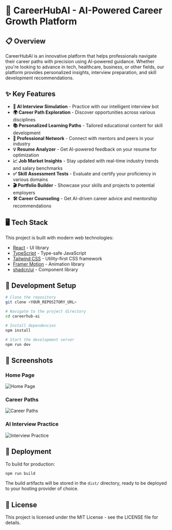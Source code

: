 # 🚀 CareerHubAI - AI-Powered Career Growth Platform


## 📋 Overview

CareerHubAI is an innovative platform that helps professionals navigate their career paths with precision using AI-powered guidance. Whether you're looking to advance in tech, healthcare, business, or other fields, our platform provides personalized insights, interview preparation, and skill development recommendations.

## ✨ Key Features

- **🤖 AI Interview Simulation** - Practice with our intelligent interview bot
- **🌍 Career Path Exploration** - Discover opportunities across various disciplines
- **📚 Personalized Learning Paths** - Tailored educational content for skill development
- **👥 Professional Network** - Connect with mentors and peers in your industry
- **💡 Resume Analyzer** - Get AI-powered feedback on your resume for optimization
- **📈 Job Market Insights** - Stay updated with real-time industry trends and salary benchmarks
- **✅ Skill Assessment Tests** - Evaluate and certify your proficiency in various domains
- **🎬 Portfolio Builder** - Showcase your skills and projects to potential employers
- **🛠 Career Counseling** - Get AI-driven career advice and mentorship recommendations

## 🖥️ Tech Stack

This project is built with modern web technologies:

- [React](https://reactjs.org/) - UI library
- [TypeScript](https://www.typescriptlang.org/) - Type-safe JavaScript
- [Tailwind CSS](https://tailwindcss.com/) - Utility-first CSS framework
- [Framer Motion](https://www.framer.com/motion/) - Animation library
- [shadcn/ui](https://ui.shadcn.com/) - Component library

## 🔧 Development Setup

```sh
# Clone the repository
git clone <YOUR_REPOSITORY_URL>

# Navigate to the project directory
cd careerhub-ai

# Install dependencies
npm install

# Start the development server
npm run dev
```

## 📱 Screenshots

### Home Page
![Home Page](https://images.unsplash.com/photo-1486312338219-ce68d2c6f44d?auto=format&fit=crop&w=1200&q=80)

### Career Paths
![Career Paths](https://images.unsplash.com/photo-1518770660439-4636190af475?auto=format&fit=crop&w=1200&q=80)

### AI Interview Practice
![Interview Practice](https://images.unsplash.com/photo-1649972904349-6e44c42644a7?auto=format&fit=crop&w=1200&q=80)

## 🚀 Deployment

To build for production:

```sh
npm run build
```

The build artifacts will be stored in the `dist/` directory, ready to be deployed to your hosting provider of choice.

## 📄 License

This project is licensed under the MIT License - see the LICENSE file for details.

